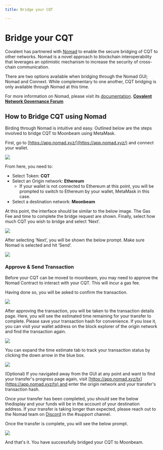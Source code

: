 ```yaml
---
title: Bridge your CQT

---
```


# Bridge your CQT

Covalent has partnered with [Nomad](https://www.nomad.xyz/) to enable the secure bridging of CQT to other networks. Nomad is a novel approach to blockchain interoperability that leverages an optimistic mechanism to increase the security of cross-chain communication.

There are two options available when bridging through the Nomad GUI; Nomad and Connext. While complementary to one another, CQT bridging is only available through Nomad at this time.

For more information on Nomad, please visit its [documentation](https://docs.nomad.xyz/).
**[Covalent Network Governance Forum](https://gov.covalenthq.com/)**


## How to Bridge CQT using Nomad

Birding through Nomad is intuitive and easy. Outlined below are the steps involved to bridge CQT to Moonbeam using MetaMask.

First, go to [https://app.nomad.xyz/](https://app.nomad.xyz/) and connect your wallet.

<img src="/static/images/network/bridge/bridge1.jpg"></img>

From here, you need to:

- Select Token: **CQT**
- Select an Origin network: **Ethereum**
    - If your wallet is not connected to Ethereum at this point, you will be prompted to switch to Ethereum by your wallet, MetaMask in this case.
- Select a destination network: **Moonbeam**

At this point, the interface should be similar to the below image. The Gas Fee and time to complete the bridge request are shown. Finally, select how much CQT you wish to bridge and select ‘Next’.

<img src="/static/images/network/bridge/bridge2.jpg"></img>

After selecting ‘Next’, you will be shown the below prompt. Make sure Nomad is selected and hit ‘Send’.

<img src="/static/images/network/bridge/bridge3.jpg"></img>

### Approve & Send Transaction

Before your CQT can be moved to moonbeam, you may need to approve the Nomad Contract to interact with your CQT. This will incur a gas fee.

Having done so, you will be asked to confirm the transaction.

<img src="/static/images/network/bridge/bridge4.jpg"></img>

After approving the transaction, you will be taken to the transaction details page. Here, you will see the estimated time remaining for your transfer to complete. Please save your transaction hash for convenience. If you lose it, you can visit your wallet address on the block explorer of the origin network and find the transaction again.

<img src="/static/images/network/bridge/bridge5.jpg"></img>

You can expand the time estimate tab to track your transaction status by clicking the down arrow in the blue box.

<img src="/static/images/network/bridge/bridge6.jpg"></img>

(Optional) If you navigated away from the GUI at any point and want to find your transfer's progress page again, visit [https://app.nomad.xyz/tx](https://app.nomad.xyz/tx) and enter the origin network and your transfer's transaction hash.

Once your transfer has been completed, you should see the below thedisplay and your funds will be in the account of your destination address. If your transfer is taking longer than expected, please reach out to the Nomad team on [Discord](https://discord.gg/RurtmJApqm) in the #support channel.

Once the transfer is complete, you will see the below prompt.

<img src="/static/images/network/bridge/bridge7.jpg"></img>

And that's it. You have successfully bridged your CQT to Moonbeam.
